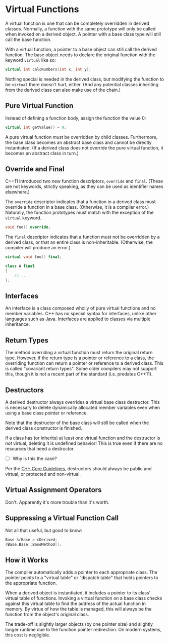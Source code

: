 # Virtual Functions #
A virtual function is one that can be completely overridden in derived classes.
Normally, a function with the same prototype will only be called when invoked on
a derived object.  A pointer with a base class type will still call the base
function.

With a virtual function, a pointer to a base object can still call the derived
function.  The base object needs to declare the original function with the
keyword `virtual` like so:
```cpp
virtual int calcNumbers(int x, int y);
```

Nothing special is needed in the derived class, but modifying the function to be
`virtual` there doesn't hurt, either.  (And any potential classes inheriting
from the derived class can also make use of the chain.)

## Pure Virtual Function ##
Instead of defining a function body, assign the function the value 0:
```cpp
virtual int getValue() = 0;
```

A pure virtual function _must_ be overridden by child classes.  Furthermore, the
base class becomes an abstract base class and cannot be directly instantiated.
(If a derived class does not override the pure virtual function, it becomes an
abstract class in turn.)

## Override and Final ##
C++11 introduced two new function descriptors, `override` and `final`.  (These
are not keywords, strictly speaking, as they can be used as identifier names
elsewhere.)

The `override` descriptor indicates that a function in a derived class must
override a function in a base class.  (Otherwise, it is a compiler error.)
Naturally, the function prototypes must match with the exception of the
`virtual` keyword.
```cpp
void foo() override;
```

The `final` descriptor indicates that a function must not be overridden by a
derived class, or that an entire class is non-inheritable.  (Otherwise, the
compiler will produce an error.)
```cpp
virtual void foo() final;

class A final
{
    //...
};

```

## Interfaces ##
An interface is a class composed wholly of pure virtual functions and no member
variables.  C++ has no special syntax for interfaces, unlike other languages
such as Java.  Interfaces are applied to classes via multiple inheritance.

## Return Types ##
The method overriding a virtual function must return the original return type.
However, if the return type is a pointer or reference to a class, the overriding
function can return a pointer or reference to a derived class.  This is called
"covariant return types".  Some older compilers may not support this, though it
is not a recent part of the standard (i.e. predates C++11).

## Destructors ##
A derived destructor always overrides a virtual base class destructor.  This is
necessary to delete dynamically allocated member variables even when using a
base class pointer or reference.

Note that the destructor of the base class will still be called when the derived
class constructor is finished.

If a class has (or inherits) at least one virtual function and the destructor is
_not_ virtual, deleting it is undefined behavior!  This is true even if there
are no resources that need a destructor.

* [ ] Why is this the case?

Per the [C++ Core Guidelines](https://github.com/isocpp/CppCoreGuidelines/blob/master/CppCoreGuidelines.md#discussion-make-base-class-destructors-public-and-virtual-or-protected-and-nonvirtual),
destructors should always be public and virtual, or protected and non-virtual.

## Virtual Assignment Operators ##
Don't.  Apparently it's more trouble than it's worth.

## Suppressing a Virtual Function Call ##
Not all that useful, but good to know:
```cpp
Base &rBase = cDerived;
rBase.Base::BaseMethod();
```

## How it Works ##
The compiler automatically adds a pointer to each appropriate class.  The
pointer points to a "virtual table" or "dispatch table" that holds pointers to
the appropriate function.

When a derived object is instantiated, it includes a pointer to its class'
virtual table of functions.  Invoking a virtual function on a base class checks
against this virtual table to find the address of the actual function in memory.
By virtue of how the table is managed, this will always be the function from the
object's original class.

The trade-off is slightly larger objects (by one pointer size) and slightly
longer runtime due to the function pointer redirection.  On modern systems, this
cost is negligible.
